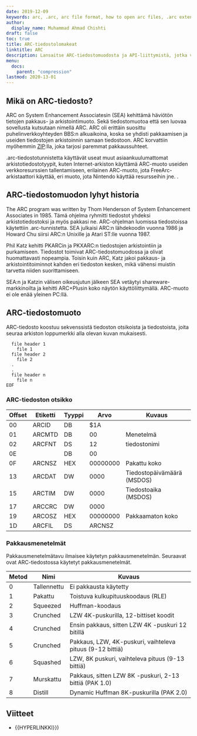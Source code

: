 ```yaml
---
date: 2019-12-09
keywords: arc, .arc, arc file format, how to open arc files, .arc extension, arc extension
author:
  display_name: Muhammad Ahmad Chishti
draft: false
toc: true
title: ARC-tiedostolomakeat
linktitle: ARC
description: Lansaitse ARC-tiedostomuodosta ja API-liittymistä, jotka voivat luoda ja avata ARC-tiedostons.
menu:
  docs:
    parent: "compression"
lastmod: 2020-13-01
---
```


## Mikä on ARC-tiedosto?

ARC on System Enhancement Associatesin (SEA) kehittämä häviötön tietojen pakkaus- ja arkistointimuoto. Sekä tiedostomuotoa että sen luovaa sovellusta kutsutaan nimellä ARC. ARC oli erittäin suosittu puhelinverkkoyhteyden BBS:n alkuaikoina, koska se yhdisti pakkaamisen ja useiden tiedostojen arkistoinnin samaan tiedostoon. ARC korvattiin myöhemmin [ZIP](/compression/zip/):lla, joka tarjosi paremmat pakkaussuhteet.

.arc-tiedostotunnistetta käyttävät useat muut asiaankuulumattomat arkistotiedostotyypit, kuten Internet-arkiston käyttämä ARC-muoto useiden verkkoresurssien tallentamiseen, erilainen ARC-muoto, jota FreeArc-arkistaattori käyttää, eri muoto, jota Nintendo käyttää resursseihin jne. .

## ARC-tiedostomuodon lyhyt historia

The ARC program was written by Thom Henderson of System Enhancement Associates in 1985. Tämä ohjelma ryhmitti tiedostot yhdeksi arkistotiedostoksi ja myös pakkasi ne. ARC-ohjelman luomissa tiedostoissa käytettiin .arc-tunnistetta. SEA julkaisi ARC:n lähdekoodin vuonna 1986 ja Howard Chu siirsi ARC:n Unixille ja Atari ST:lle vuonna 1987.

Phil Katz kehitti PKARCin ja PKXARC:n tiedostojen arkistointiin ja purkamiseen. Tiedostot toimivat ARC-tiedostomuodossa ja olivat huomattavasti nopeampia. Toisin kuin ARC, Katz jakoi pakkaus- ja arkistointitoiminnot kahden eri tiedoston kesken, mikä vähensi muistin tarvetta niiden suorittamiseen.

SEA:n ja Katzin välisen oikeusjutun jälkeen SEA vetäytyi shareware-markkinoilta ja kehitti ARC+Plusin koko näytön käyttöliittymällä. ARC-muoto ei ole enää yleinen PC:llä.

## ARC-tiedostomuoto

ARC-tiedosto koostuu sekvenssistä tiedoston otsikoista ja tiedostoista, joita seuraa arkiston loppumerkki alla olevan kuvan mukaisesti.

```console
  file header 1
    file 1
  file header 2
    file 2
  .
  .
  file header n
    file n
EOF
```

### ARC-tiedoston otsikko ###

|Offset|Etiketti|Tyyppi|Arvo|Kuvaus|
|---|---|---|---|---|
|00|ARCID |DB|$1A| |
|01|ARCMTD|DB|00|Menetelmä|
|02|ARCFNT|DS|12|tiedostonimi|
|0E| |DB|00| |
|0F|ARCNSZ|HEX|00000000|Pakattu koko|
|13|ARCDAT|DW|0000|Tiedostopäivämäärä (MSDOS)|
|15|ARCTIM|DW|0000|Tiedostoaika (MSDOS)|
|17|ARCCRC|DW|0000| |
|19|ARCOSZ|HEX|00000000|Pakkaamaton koko|
|1D|ARCFIL|DS|ARCNSZ| |

### Pakkausmenetelmät ###

Pakkausmenetelmätavu ilmaisee käytetyn pakkausmenetelmän. Seuraavat ovat ARC-tiedostossa käytetyt pakkausmenetelmät.

|Metod|Nimi|Kuvaus|
|---|---|---|
|0|Tallennettu|Ei pakkausta käytetty|
|1|Pakattu|Toistuva kulkupituuskoodaus (RLE)|
|2|Squeezed|Huffman-koodaus|
|3|Crunched|LZW 4K-puskurilla, 12-bittiset koodit|
|4|Crunched|Ensin pakkaus, sitten LZW 4K -puskuri 12 bitillä|
|5|Crunched|Pakkaus, LZW, 4K-puskuri, vaihteleva pituus (9-12 bittiä)|
|6|Squashed|LZW, 8K puskuri, vaihteleva pituus (9-13 bittiä)|
|7|Murskattu|Pakkaus, sitten LZW 8K -puskuri, 2-13 bittiä (PAK 1.0)|
|8|Distill|Dynamic Huffman 8K-puskurilla (PAK 2.0)|

## Viitteet

- {{HYPERLINKKI}})

